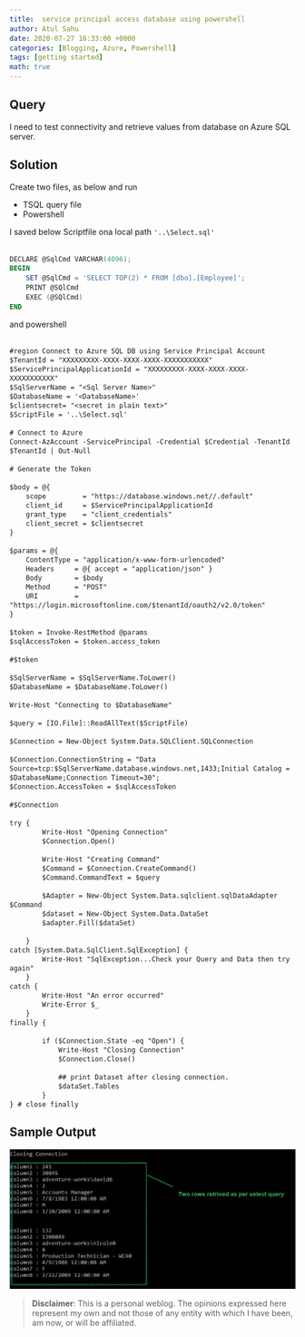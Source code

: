 ```yaml
---
title:  service principal access database using powershell
author: Atul Sahu
date: 2020-07-27 16:33:00 +0000
categories: [Blogging, Azure, Powershell]
tags: [getting started]
math: true
---
```


## Query

I need to test connectivity and retrieve values from database on Azure SQL server.

## Solution

Create two files, as below and run 

- TSQL query file
- Powershell 

I saved below Scriptfile ona local path `'..\Select.sql'`

```powershell

DECLARE @SqlCmd VARCHAR(4096);
BEGIN
	SET @SqlCmd = 'SELECT TOP(2) * FROM [dbo].[Employee]';
	PRINT @SQlCmd
	EXEC (@SQlCmd)
END

```

and powershell

```terminal

#region Connect to Azure SQL DB using Service Principal Account 
$TenantId = "XXXXXXXXX-XXXX-XXXX-XXXX-XXXXXXXXXXX"
$ServicePrincipalApplicationId = "XXXXXXXXX-XXXX-XXXX-XXXX-XXXXXXXXXXX"
$SqlServerName = "<Sql Server Name>"
$DatabaseName = '<DatabaseName>'
$clientsecret= "<secret in plain text>"
$ScriptFile = '..\Select.sql'

# Connect to Azure
Connect-AzAccount -ServicePrincipal -Credential $Credential -TenantId $TenantId | Out-Null

# Generate the Token

$body = @{
    scope         = "https://database.windows.net//.default"
    client_id     = $ServicePrincipalApplicationId
    grant_type    = "client_credentials"
    client_secret = $clientsecret
}

$params = @{
    ContentType = "application/x-www-form-urlencoded"
    Headers     = @{ accept = "application/json" }
    Body        = $body
    Method      = "POST"
    URI         = "https://login.microsoftonline.com/$tenantId/oauth2/v2.0/token"
}

$token = Invoke-RestMethod @params
$sqlAccessToken = $token.access_token

#$token

$SqlServerName = $SqlServerName.ToLower()
$DatabaseName = $DatabaseName.ToLower()

Write-Host "Connecting to $DatabaseName"

$query = [IO.File]::ReadAllText($ScriptFile)

$Connection = New-Object System.Data.SQLClient.SQLConnection

$Connection.ConnectionString = "Data Source=tcp:$SqlServerName.database.windows.net,1433;Initial Catalog = $DatabaseName;Connection Timeout=30";
$Connection.AccessToken = $sqlAccessToken

#$Connection

try {
        Write-Host "Opening Connection"
        $Connection.Open()

        Write-Host "Creating Command"
        $Command = $Connection.CreateCommand()
        $Command.CommandText = $query

        $Adapter = New-Object System.Data.sqlclient.sqlDataAdapter $Command
        $dataset = New-Object System.Data.DataSet
        $adapter.Fill($dataSet)

    }
catch [System.Data.SqlClient.SqlException] {
        Write-Host "SqlException...Check your Query and Data then try again"
    }
catch {
        Write-Host "An error occurred"
        Write-Error $_
    }
finally {

        if ($Connection.State -eq "Open") {
            Write-Host "Closing Connection"
            $Connection.Close()

            ## print Dataset after closing connection.
            $dataSet.Tables
        }
} # close finally

```

## Sample Output

![sample output](../assets/img/sample/2020-07-27_1.JPG)

>**Disclaimer**: This is a personal weblog. The opinions expressed here represent my own and not those of any entity with which I have been, am now, or will be affiliated.